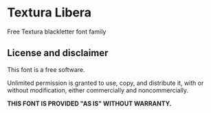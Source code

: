 Textura Libera
==============

Free Textura blackletter font family

License and disclaimer
-----------------------

This font is a free software.

Unlimited permission is granted to use, copy, and distribute it, with
or without modification, either commercially and noncommercially.

**THIS FONT IS PROVIDED "AS IS" WITHOUT WARRANTY.**
